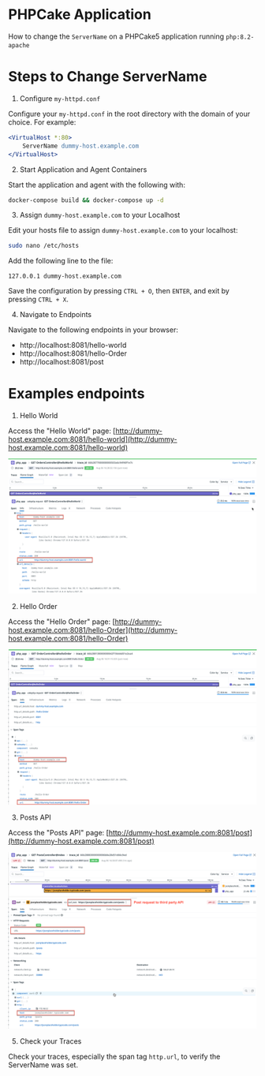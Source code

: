 # PHPCake Application

How to change the `ServerName` on a PHPCake5 application running `php:8.2-apache`

# Steps to Change ServerName

1. Configure `my-httpd.conf`

Configure your `my-httpd.conf` in the root directory with the domain of your choice. For example:

```apache
<VirtualHost *:80>
    ServerName dummy-host.example.com
</VirtualHost>
```

2. Start Application and Agent Containers

Start the application and agent with the following with:

```sh
docker-compose build && docker-compose up -d
```

3. Assign `dummy-host.example.com` to your Localhost

Edit your hosts file to assign `dummy-host.example.com` to your localhost:

```sh
sudo nano /etc/hosts
```

Add the following line to the file:

```plaintext
127.0.0.1 dummy-host.example.com
```

Save the configuration by pressing `CTRL + O`, then `ENTER`, and exit by pressing `CTRL + X`.

4. Navigate to Endpoints

Navigate to the following endpoints in your browser:

-   http://localhost:8081/hello-world
-   http://localhost:8081/hello-Order
-   http://localhost:8081/post

# Examples endpoints

1. Hello World

Access the "Hello World" page:
[http://dummy-host.example.com:8081/hello-world](http://dummy-host.example.com:8081/hello-world)

![Hello World](./images/helloWorld.png)

2. Hello Order

Access the "Hello Order" page:
[http://dummy-host.example.com:8081/hello-Order](http://dummy-host.example.com:8081/hello-Order)

![Hello Order](./images/HelloOrder.png)

3. Posts API

Access the "Posts API" page:
[http://dummy-host.example.com:8081/post](http://dummy-host.example.com:8081/post)

![Posts API](./images/post.png)

5. Check your Traces

Check your traces, especially the span tag `http.url`, to verify the ServerName was set.
